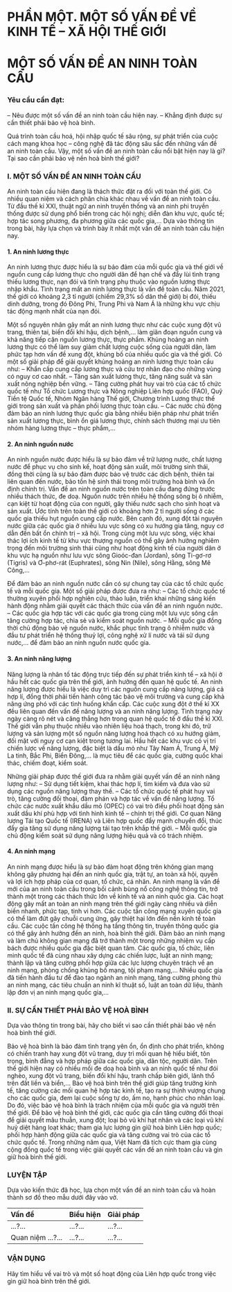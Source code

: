# PHẦN MỘT. MỘT SỐ VẤN ĐỀ VỀ KINH TẾ – XÃ HỘI THẾ GIỚI

# MỘT SỐ VẤN ĐỀ AN NINH TOÀN CẦU

### Yêu cầu cần đạt:

– Nêu được một số vấn đề an ninh toàn cầu hiện nay.
– Khẳng định được sự cần thiết phải bảo vệ hoà bình.

Quá trình toàn cầu hoá, hội nhập quốc tế sâu rộng, sự phát triển của cuộc cách mạng khoa học – công nghệ đã tác động sâu sắc đến những vấn đề an ninh toàn cầu. Vậy, một số vấn đề an ninh toàn cầu nổi bật hiện nay là gì? Tại sao cần phải bảo vệ nền hoà bình thế giới?

### I. MỘT SỐ VẤN ĐỀ AN NINH TOÀN CẦU

An ninh toàn cầu hiện đang là thách thức đặt ra đối với toàn thế giới. Có nhiều quan niệm và cách phân chia khác nhau về vấn đề an ninh toàn cầu. Từ đầu thế kỉ XXI, thuật ngữ an ninh truyền thống và an ninh phi truyền thống được sử dụng phổ biến trong các hội nghị; diễn đàn khu vực, quốc tế; hợp tác song phương, đa phương giữa các quốc gia,...
Dựa vào thông tin trong bài, hãy lựa chọn và trình bày ít nhất một vấn đề an ninh toàn cầu hiện nay.

#### 1. An ninh lương thực

An ninh lương thực được hiểu là sự bảo đảm của mỗi quốc gia và thế giới về nguồn cung cấp lương thực cho người dân để hạn chế và đẩy lùi tình trạng thiếu lương thực, nạn đói và tình trạng phụ thuộc vào nguồn lương thực nhập khẩu.
Tình trạng mất an ninh lương thực là vấn đề toàn cầu. Năm 2021, thế giới có khoảng 2,3 tỉ người (chiếm 29,3% số dân thế giới) bị đói, thiếu dinh dưỡng, trong đó Đông Phi, Trung Phi và Nam Á là những khu vực chịu tác động mạnh nhất của nạn đói.

Một số nguyên nhân gây mất an ninh lương thực như các cuộc xung đột vũ trang, thiên tai, biến đổi khí hậu, dịch bệnh,... làm giãn đoạn nguồn cung và khả năng tiếp cận nguồn lương thực, thực phẩm. Khủng hoảng an ninh lương thực có thể làm suy giảm chất lượng cuộc sống của người dân, làm phức tạp hơn vấn đề xung đột, khủng bố của nhiều quốc gia và thế giới.
Có một số giải pháp để giải quyết khủng hoảng an ninh lương thực toàn cầu như:
– Khẩn cấp cung cấp lương thực và cứu trợ nhân đạo cho những vùng có nguy cơ cao nhất.
– Tăng sản xuất lương thực, tăng năng suất và sản xuất nông nghiệp bền vững.
– Tăng cường phát huy vai trò của các tổ chức quốc tế như Tổ chức Lương thực và Nông nghiệp Liên hợp quốc (FAO), Quỹ Tiền tệ Quốc tế, Nhóm Ngân hàng Thế giới, Chương trình Lương thực thế giới trong sản xuất và phân phối lương thực toàn cầu.
– Các nước chủ động đảm bảo an ninh lương thực quốc gia bằng nhiều biện pháp như phát triển sản xuất lương thực, bình ổn giá lương thực, chính sách thương mại ưu tiên nhóm hàng lương thực – thực phẩm,...

#### 2. An ninh nguồn nước

An ninh nguồn nước được hiểu là sự bảo đảm về trữ lượng nước, chất lượng nước để phục vụ cho sinh kế, hoạt động sản xuất, môi trường sinh thái, đồng thời cũng là sự bảo đảm được bảo vệ trước các dịch bệnh, thiên tai liên quan đến nước, bảo tồn hệ sinh thái trong môi trường hoà bình và ổn định chính trị.
Vấn đề an ninh nguồn nước trên toàn cầu đang đứng trước nhiều thách thức, đe doạ. Nguồn nước trên nhiều hệ thống sông bị ô nhiễm, cạn kiệt từ hoạt động của con người, gây thiếu nước sạch cho sinh hoạt và sản xuất. Ước tính trên toàn thế giới có khoảng hơn 2 tỉ người sống ở các quốc gia thiếu hụt nguồn cung cấp nước. Bên cạnh đó, xung đột tài nguyên nước giữa các quốc gia ở nhiều lưu vực sông có xu hướng gia tăng, nguy cơ dẫn đến bất ổn chính trị – xã hội. Trong cùng một lưu vực sông, việc khai thác lợi ích kinh tế từ khu vực thượng nguồn có thể gây ảnh hưởng nghiêm trọng đến môi trường sinh thái cũng như hoạt động kinh tế của người dân ở khu vực hạ nguồn như lưu vực sông Gioóc-đan (Jordan), sông Ti-gơ-rơ (Tigris) và Ơ-phơ-rát (Euphrates), sông Nin (Nile), sông Hằng, sông Mê Công,...

Để đảm bảo an ninh nguồn nước cần có sự chung tay của các tổ chức quốc tế và mỗi quốc gia. Một số giải pháp được đưa ra như:
– Các tổ chức quốc tế thường xuyên phối hợp nghiên cứu, thảo luận, triển khai những sáng kiến hành động nhằm giải quyết các thách thức của vấn đề an ninh nguồn nước.
– Các quốc gia hợp tác với các quốc gia trong cùng một lưu vực sông cần tăng cường hợp tác, chia sẻ và kiểm soát nguồn nước.
– Mỗi quốc gia đồng thời chủ động bảo vệ nguồn nước, khắc phục tình trạng ô nhiễm nước và đầu tư phát triển hệ thống thuỷ lợi, công nghệ xử lí nước và tái sử dụng nước,... để đảm bảo an ninh nguồn nước quốc gia.

#### 3. An ninh năng lượng

Năng lượng là nhân tố tác động trực tiếp đến sự phát triển kinh tế – xã hội ở hầu hết các quốc gia trên thế giới, ảnh hưởng đến quan hệ quốc tế. An ninh năng lượng được hiểu là việc duy trì các nguồn cung cấp năng lượng, giá cả hợp lí, đồng thời phải tiến hành công tác bảo vệ môi trường và cung cấp khả năng ứng phó với các tình huống khẩn cấp.
Các cuộc xung đột ở thế kỉ XX đều liên quan đến vấn đề năng lượng và an ninh năng lượng. Tình trạng này ngày càng rõ nét và căng thẳng hơn trong quan hệ quốc tế ở đầu thế kỉ XXI.
Thế giới vẫn phụ thuộc nhiều vào nhiên liệu hoá thạch, trong khi đó, trữ lượng và sản lượng một số nguồn năng lượng hoá thạch có xu hướng giảm, đối mặt với nguy cơ cạn kiệt trong tương lai. Hầu hết các khu vực có vị trí chiến lược về năng lượng, đặc biệt là dầu mỏ như Tây Nam Á, Trung Á, Mỹ La tinh, Bắc Phi, Biển Đông,... là mục tiêu để các quốc gia, cường quốc khai thác, chiếm đoạt, kiểm soát.

Những giải pháp được thế giới đưa ra nhằm giải quyết vấn đề an ninh năng lượng như:
– Sử dụng tiết kiệm, khai thác hợp lí, tìm kiếm và đưa vào sử dụng các nguồn năng lượng thay thế.
– Các tổ chức quốc tế phát huy vai trò, tăng cường đối thoại, đàm phán và hợp tác về vấn đề năng lượng. Tổ chức các nước xuất khẩu dầu mỏ (OPEC) có vai trò điều phối hoạt động sản xuất dầu khí phù hợp với tình hình kinh tế – chính trị thế giới. Cơ quan Năng lượng Tái tạo Quốc tế (IRENA) và Liên hợp quốc đẩy mạnh chuyển đổi, thúc đẩy gia tăng sử dụng năng lượng tái tạo trên khắp thế giới.
– Mỗi quốc gia chủ động kiểm soát sử dụng năng lượng hiệu quả và có trách nhiệm.

#### 4. An ninh mạng

An ninh mạng được hiểu là sự bảo đảm hoạt động trên không gian mạng không gây phương hại đến an ninh quốc gia, trật tự, an toàn xã hội, quyền và lợi ích hợp pháp của cơ quan, tổ chức, cá nhân.
An ninh mạng là vấn đề mới của an ninh toàn cầu trong bối cảnh bùng nổ công nghệ thông tin, trở thành một trong các thách thức lớn về kinh tế và an ninh quốc gia. Các hoạt động gây mất an toàn an ninh mạng trên thế giới ngày càng nhiều và diễn biến nhanh, phức tạp, tinh vi hơn. Các cuộc tấn công mạng xuyên quốc gia có thể làm đứt gãy chuỗi cung ứng, gây thiệt hại lớn đến nền kinh tế toàn cầu. Các cuộc tấn công hệ thống hạ tầng thông tin, truyền thông quốc gia có thể gây ảnh hưởng đến an ninh, hoà bình thế giới.
Đảm bảo an ninh mạng và làm chủ không gian mạng đã trở thành một trong những nhiệm vụ cấp bách được nhiều quốc gia đặc biệt quan tâm. Các quốc gia, tổ chức, liên minh quốc tế đã cùng nhau xây dựng các chiến lược, luật an ninh mạng; thành lập và tăng cường phối hợp giữa các lực lượng chuyên trách về an ninh mạng, phòng chống khủng bố mạng, tội phạm mạng,... Nhiều quốc gia đã tiến hành đầu tư để đào tạo ngành an ninh mạng, tăng cường phòng thủ an ninh mạng, các tiêu chuẩn an ninh kĩ thuật số, luật an toàn dữ liệu, thành lập đơn vị an ninh mạng quốc gia,...

### II. SỰ CẦN THIẾT PHẢI BẢO VỆ HOÀ BÌNH

Dựa vào thông tin trong bài, hãy cho biết vì sao cần thiết phải bảo vệ nền hoà bình thế giới.

Bảo vệ hoà bình là bảo đảm tình trạng yên ổn, ổn định cho phát triển, không có chiến tranh hay xung đột vũ trang, duy trì mối quan hệ hiểu biết, tôn trọng, bình đẳng và hợp pháp giữa các quốc gia, dân tộc, người dân.
Trên thế giới hiện nay có nhiều mối đe doạ hoà bình và an ninh quốc tế như đói nghèo, xung đột vũ trang, biến đổi khí hậu, tranh chấp biên giới, lãnh thổ trên đất liền và biển,... Bảo vệ hoà bình trên thế giới giúp tăng trưởng kinh tế, tăng cường các mối quan hệ hợp tác kinh tế, tạo ra sự thịnh vượng chung cho các quốc gia, đem lại cuộc sống tự do, ấm no, hạnh phúc cho nhân loại. Do đó, việc bảo vệ hoà bình là trách nhiệm của mỗi quốc gia và người trên thế giới.
Để bảo vệ hoà bình thế giới, các quốc gia cần tăng cường đối thoại để giải quyết mâu thuẫn, xung đột; loại bỏ vũ khí hạt nhân và các loại vũ khí huỷ diệt hàng loạt khác; tham gia lực lượng gìn giữ hoà bình Liên hợp quốc; phối hợp hành động giữa các quốc gia và tăng cường vai trò của các tổ chức quốc tế. Trong những năm qua, Việt Nam đã tích cực tham gia cùng cộng đồng quốc tế trong việc giải quyết các vấn đề an ninh toàn cầu và gìn giữ hoà bình thế giới.

### LUYỆN TẬP

Dựa vào kiến thức đã học, lựa chọn một vấn đề an ninh toàn cầu và hoàn thành sơ đồ theo mẫu dưới đây vào vở.

| Vấn đề | Biểu hiện | Giải pháp |
| :----- | :-------- | :-------- |
| ...?... | ...?... | ...?... |
| Quan niệm ...?... | ...?... | ...?... |

### VẬN DỤNG

Hãy tìm hiểu về vai trò và một số hoạt động của Liên hợp quốc trong việc gìn giữ hoà bình trên thế giới.
